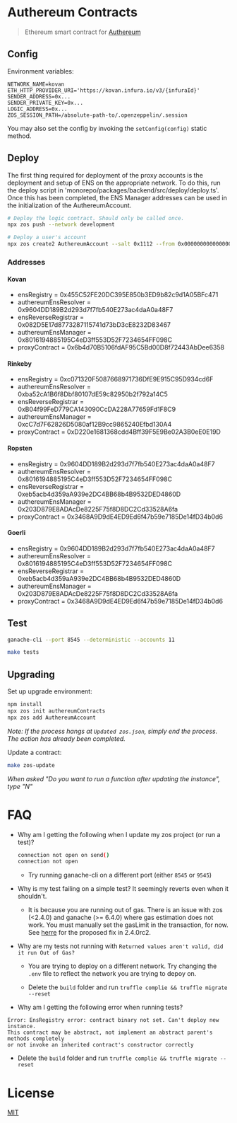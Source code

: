 # Authereum Contracts

> Ethereum smart contract for [Authereum](http://authereum.org)

## Config

Environment variables:

```
NETWORK_NAME=kovan
ETH_HTTP_PROVIDER_URI='https://kovan.infura.io/v3/{infuraId}'
SENDER_ADDRESS=0x...
SENDER_PRIVATE_KEY=0x...
LOGIC_ADDRESS=0x...
ZOS_SESSION_PATH=/absolute-path-to/.openzeppelin/.session
```

You may also set the config by invoking the `setConfig(config)` static method.

## Deploy

The first thing required for deployment of the proxy accounts is the deployment and setup of ENS on the appropriate network. To do this, run the deploy script in 'monorepo/packages/backend/src/deploy/deploy.ts'. Once this has been completed, the ENS Manager addresses can be used in the initialization of the AuthereumAccount.


```bash
# Deploy the logic contract. Should only be called once.
npx zos push --network development

# Deploy a user's account
npx zos create2 AuthereumAccount --salt 0x1112 --from 0x0000000000000000000000000000000000000000 --network kovan --init initialize --args 0x0000000000000000000000000000000000000000,0x0000000000000000000000000000000000000000,ensname
```

### Addresses

#### Kovan
* ensRegistry = 0x455C52FE20DC395E850b3ED9b82c9d1A05BFc471
* authereumEnsResolver = 0x9604DD189B2d293d7f7fb540E273ac4daA0a48F7
* ensReverseRegistrar = 0x082D5E17d8773287115741d73bD3cE8232D83467
* authereumEnsManager = 0x8016194885195C4eD3ff553D52F7234654FF098C
* proxyContract = 0x6b4d70B5106fdAF95C5Bd00D8f72443AbDee6358

#### Rinkeby
* ensRegistry = 0xc071320F5087668971736DfE9E915C95D934cd6F
* authereumEnsResolver = 0xba52cA1B6f8Dbf80107dE59c82950b2f792a14C5
* ensReverseRegistrar = 0xB04f99FeD779CA143090CcDA228A77659Fd1F8C9
* authereumEnsManager = 0xcC7d7F62826D5080af12B9cc9865240Efbd130A4
* proxyContract = 0xD220e1681368cdd4Bff39F5E9Be02A3B0eE0E19D

#### Ropsten
* ensRegistry = 0x9604DD189B2d293d7f7fb540E273ac4daA0a48F7
* authereumEnsResolver = 0x8016194885195C4eD3ff553D52F7234654FF098C
* ensReverseRegistrar = 0xeb5acb4d359aA939e2DC4BB68b4B9532DED4860D
* authereumEnsManager = 0x203D879E8ADAcDe8225F75f8D8DC2Cd33528A6fa
* proxyContract = 0x3468A9D9dE4ED9Ed6f47b59e7185De14fD34b0d6

#### Goerli
* ensRegistry = 0x9604DD189B2d293d7f7fb540E273ac4daA0a48F7
* authereumEnsResolver = 0x8016194885195C4eD3ff553D52F7234654FF098C
* ensReverseRegistrar = 0xeb5acb4d359aA939e2DC4BB68b4B9532DED4860D
* authereumEnsManager = 0x203D879E8ADAcDe8225F75f8D8DC2Cd33528A6fa
* proxyContract = 0x3468A9D9dE4ED9Ed6f47b59e7185De14fD34b0d6

## Test
```bash
ganache-cli --port 8545 --deterministic --accounts 11
```

```bash
make tests
```


## Upgrading
Set up upgrade environment:
```bash
npm install
npx zos init authereumContracts
npx zos add AuthereumAccount
```
_Note: If the process hangs at `Updated zos.json`, simply end the process. The action has already been completed._

Update a contract:
```bash
make zos-update
```
_When asked "Do you want to run a function after updating the instance", type "N"_

# FAQ

* Why am I getting the following when I update my zos project (or run a test)?
    ```bash
    connection not open on send()
    connection not open
    ```
  * Try running ganache-cli on a different port (either `8545` or `9545`)

* Why is my test failing on a simple test? It seemingly reverts even when it shouldn't.

  * It is because you are running out of gas. There is an issue with zos (<2.4.0) and ganache (>= 6.4.0) where gas estimation does not work. You must manually set the gasLimit in the transaction, for now. See [herre](https://github.com/zeppelinos/zos/commit/4c2900ac3af6fd0a911c4bfeadd40631846102d7#diff-9594d32e7d1539a3d64960ff2cef07a1R220) for the proposed fix in 2.4.0rc2.

* Why are my tests not running with `Returned values aren't valid, did it run Out of Gas?`

  * You are trying to deploy on a different network. Try changing the `.env` file to reflect the network you are trying to depoy on.

  * Delete the `build` folder and run `truffle complie && truffle migrate --reset`

* Why am I getting the following error when running tests?
```
Error: EnsRegistry error: contract binary not set. Can't deploy new instance.
This contract may be abstract, not implement an abstract parent's methods completely
or not invoke an inherited contract's constructor correctly
```
  * Delete the `build` folder and run `truffle complie && truffle migrate --reset`

# License

[MIT](LICENSE)